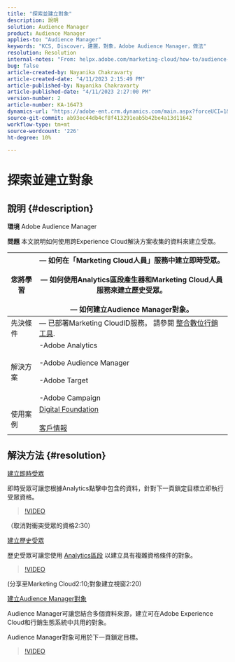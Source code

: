 ```yaml
---
title: "探索並建立對象"
description: 說明
solution: Audience Manager
product: Audience Manager
applies-to: "Audience Manager"
keywords: "KCS, Discover，建置，對象，Adobe Audience Manager，做法"
resolution: Resolution
internal-notes: "From: helpx.adobe.com/marketing-cloud/how-to/audience-discovery.html"
bug: false
article-created-by: Nayanika Chakravarty
article-created-date: "4/11/2023 2:15:49 PM"
article-published-by: Nayanika Chakravarty
article-published-date: "4/11/2023 2:27:00 PM"
version-number: 2
article-number: KA-16473
dynamics-url: "https://adobe-ent.crm.dynamics.com/main.aspx?forceUCI=1&pagetype=entityrecord&etn=knowledgearticle&id=86a97157-73d8-ed11-a7c7-6045bd006a22"
source-git-commit: ab93ec44db4cf8f413291eab5b42be4a13d11642
workflow-type: tm+mt
source-wordcount: '226'
ht-degree: 10%

---
```


# 探索並建立對象

## 說明 {#description}


<b>環境</b>
Adobe Audience Manager

<b>問題</b>
本文說明如何使用跨Experience Cloud解決方案收集的資料來建立受眾。


| 您將學習 |  — 如何在「Marketing Cloud人員」服務中建立即時受眾。<br><br> — 如何使用Analytics區段產生器和Marketing Cloud人員服務來建立歷史受眾。<br><br> — 如何建立Audience Manager對象。 |
| --- | --- |
| 先決條件 |  — 已部署Marketing CloudID服務。 請參閱 [整合數位行銷工具](https://experienceleague.adobe.com/docs/experience-manager-learn/sites/integrations/experience-platform-data-collection-tags/overview.html). |
| 解決方案 | -Adobe Analytics<br><br>-Adobe Audience Manager<br><br>-Adobe Target<br><br>-Adobe Campaign |
| 使用案例 | [Digital Foundation](https://helpx.adobe.com/marketing-cloud/how-to/digital-foundation.html)<br><br>[客戶情報](https://experienceleague.adobe.com/docs/experience-platform/profile/ui/user-guide.html?lang=zh-Hant) |





## 解決方法 {#resolution}


<u>建立即時受眾</u>

即時受眾可讓您根據Analytics點擊中包含的資料，針對下一頁鎖定目標立即執行受眾資格。




>[!VIDEO](https://video.tv.adobe.com/v/17804t1/)



（取消對衝突受眾的資格2:30）



<u>建立歷史受眾</u>

歷史受眾可讓您使用 [Analytics區段](https://experienceleague.adobe.com/docs/analytics/components/segmentation/seg-home.html?lang=zh-Hant) 以建立具有複雜資格條件的對象。




>[!VIDEO](https://video.tv.adobe.com/v/17805/)



(分享至Marketing Cloud2:10;對象建立視窗2:20)

<u>建立Audience Manager對象</u>

Audience Manager可讓您結合多個資料來源，建立可在Adobe Experience Cloud和行銷生態系統中共用的對象。

Audience Manager對象可用於下一頁鎖定目標。




>[!VIDEO](https://video.tv.adobe.com/v/18113t1/)


